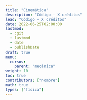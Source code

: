 ```yaml
---
title: "Cinemática"
description: "Código — X créditos"
lead: "Código — X créditos"
date: 2022-06-25T02:00:00
lastmod:
  - :git
  - lastmod
  - date
  - publishDate
draft: true
menu:
  cursos:
    parent: "mecánica"
weight: 10
toc: true
contributors: ["nombre"]
math: true
types: ["física"]
---
```

